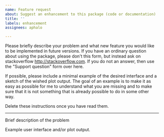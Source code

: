 ```yaml
---
name: Feature request
about: Suggest an enhancement to this package (code or documentation)
title: ''
labels: enhancement
assignees: aphalo

---
```


Please briefly describe your problem and what new feature you would like to be implemented in future versions. If you have an ordinary question about using the package, please don't this form, but instead ask on stackoverflow <http://stackoverflow.com>. If you do not an answer, then use the "Support question" form over here.

If possible, please include a minimal example of the desired interface and a sketch of the wished plot output. The goal of an example is to make it as easy as possible for me to understand what you are missing and to make sure that it is not something that is already possible to do in some other way.

Delete these instructions once you have read them.

---

Brief description of the problem

Example user interface and/or plot output.
